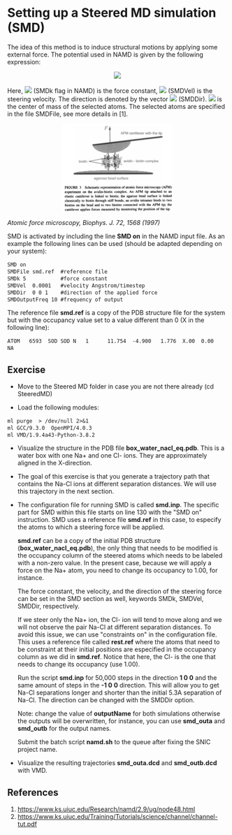 # Setting up a Steered MD simulation (SMD) 

The idea of this method is to induce structural motions by applying some external force. The
potential used in NAMD is given by the following expression:


<p align="center">
<img src="https://render.githubusercontent.com/render/math?math=U(\vec{r}_1,\vec{r}_2,...,t) = \frac{1}{2} k \left [ vt - (\vec{R}(t) - \vec{R}_0) \cdot \vec{n} \right ]^2">
</p>

Here, <img src="https://render.githubusercontent.com/render/math?math=k"> (SMDk flag in NAMD) is the force constant, 
<img src="https://render.githubusercontent.com/render/math?math=v"> (SMDVel) is the steering velocity. The direction
is denoted by the vector <img src="https://render.githubusercontent.com/render/math?math=\vec{n}"> (SMDDir). 
<img src="https://render.githubusercontent.com/render/math?math=\vec{R}(t)"> is the center of mass of the selected
atoms. The selected atoms are specified in the file SMDFile, see more details in [1].

<p align="center">
<img src="./img/afm.png" width=50%>

<em> Atomic force microscopy, Biophys. J. 72, 1568 (1997)</em>
</p>

SMD is activated by including the line **SMD on** in the NAMD input file. As an example the
following lines can be used (should be adapted depending on your system):

```
SMD on
SMDFile smd.ref  #reference file
SMDk 5           #force constant
SMDVel  0.0001   #velocity Angstrom/timestep 
SMDDir  0 0 1    #direction of the applied force
SMDOutputFreq 10 #frequency of output
```

The reference file **smd.ref** is a copy of the PDB structure file for the system
but with the occupancy value set to a value different than 0 (X in the following line):

```
ATOM   6593  SOD SOD N   1      11.754  -4.900   1.776  X.00  0.00      NA 
```


## Exercise

* Move to the Steered MD folder in case you are not there already (cd SteeredMD)

* Load the following modules:

```
ml purge  > /dev/null 2>&1
ml GCC/9.3.0  OpenMPI/4.0.3
ml VMD/1.9.4a43-Python-3.8.2
```

* Visualize the structure in the PDB file **box_water_nacl_eq.pdb**. This is a water box
  with one Na+ and one Cl- ions. They are approximately aligned in the X-direction.

* The goal of this exercise is that you generate a trajectory path that contains the
  Na-Cl ions at different separation distances. We will use this trajectory in the next
  section.

* The configuration file for running SMD is called **smd.inp**. The specific part for SMD
  within this file starts on line 130 with the "SMD on" instruction. SMD uses a reference file
  **smd.ref** in this case, to especify the atoms to which a steering force will be applied.

  **smd.ref** can be a copy of the initial PDB structure (**box_water_nacl_eq.pdb**),
  the only thing that needs to be modified is the occupancy column of the steered atoms
  which needs to be labeled with a non-zero value. In the present case, because we will
  apply a force on the Na+ atom, you need to change its occupancy to 1.00, for instance.

  The force constant, the velocity, and the direction of the steering force can be set in the
  SMD section as well, keywords SMDk, SMDVel, SMDDir, respectively.

  If we steer only the Na+ ion, the Cl- ion will tend to move along and we will not observe the pair
  Na-Cl at different separation distances. To avoid this issue, we can use "constraints on"
  in the configuration file. This uses a reference file called **rest.ref** where the atoms
  that need to be constraint at their initial positions are especified in the occupancy 
  column as we did in **smd.ref**. Notice that here, the Cl- is the one that needs to change
  its occupancy (use 1.00).

  Run the script **smd.inp** for 50,000 steps in the direction **1 0 0** and the same amount of
  steps in the **-1 0 0** direction. This will allow you to get Na-Cl separations longer and 
  shorter than the initial 5.3A separation of Na-Cl. The direction can be changed with the
  SMDDir option.
   
  Note: change the value of **outputName** for both simulations otherwise the outputs will be
  overwritten, for instance, you can use **smd_outa** and **smd_outb** for the output names.

  Submit the batch script **namd.sh** to the queue after fixing the SNIC project name.

* Visualize the resulting trajectories **smd_outa.dcd** and **smd_outb.dcd** with VMD.


## References

1. https://www.ks.uiuc.edu/Research/namd/2.9/ug/node48.html
2. https://www.ks.uiuc.edu/Training/Tutorials/science/channel/channel-tut.pdf 
